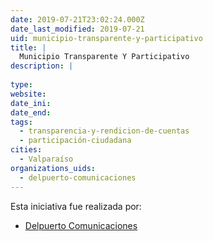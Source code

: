 ```yaml
---
date: 2019-07-21T23:02:24.000Z
date_last_modified: 2019-07-21
uid: municipio-transparente-y-participativo
title: |
  Municipio Transparente Y Participativo
description: |
  
type: 
website: 
date_ini: 
date_end: 
tags:
  - transparencia-y-rendicion-de-cuentas
  - participación-ciudadana
cities: 
  - Valparaíso
organizations_uids:
  - delpuerto-comunicaciones
---
```


Esta iniciativa fue realizada por:

- [Delpuerto Comunicaciones](/organizaciones/delpuerto-comunicaciones)
